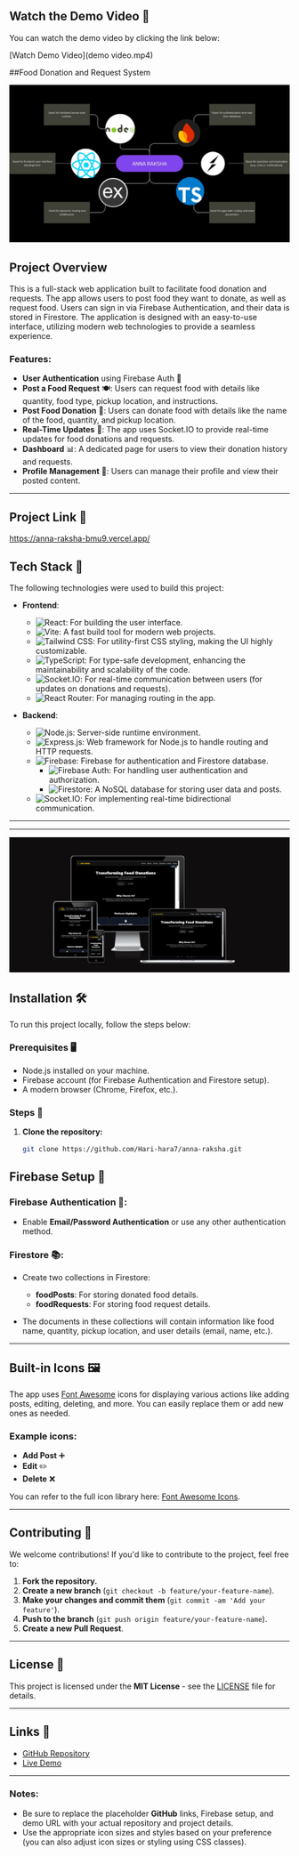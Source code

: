 ## Watch the Demo Video 🎥

You can watch the demo video by clicking the link below:

[Watch Demo Video](demo video.mp4)



##Food Donation and Request System

![Project Image](Techstack.jpg)  <!-- Replace with your actual project image URL -->

## Project Overview

This is a full-stack web application built to facilitate food donation and requests. The app allows users to post food they want to donate, as well as request food. Users can sign in via Firebase Authentication, and their data is stored in Firestore. The application is designed with an easy-to-use interface, utilizing modern web technologies to provide a seamless experience.

### Features:
- **User Authentication** using Firebase Auth 🛂
- **Post a Food Request** 🍽️: Users can request food with details like quantity, food type, pickup location, and instructions.
- **Post Food Donation** 🍔: Users can donate food with details like the name of the food, quantity, and pickup location.
- **Real-Time Updates** 📡: The app uses Socket.IO to provide real-time updates for food donations and requests.
- **Dashboard** 📊: A dedicated page for users to view their donation history and requests.
- **Profile Management** 👤: Users can manage their profile and view their posted content.

---

## Project Link 🚀
https://anna-raksha-bmu9.vercel.app/


## Tech Stack 🚀

The following technologies were used to build this project:

- **Frontend**:
  - ![React](https://img.shields.io/badge/React-61DAFB?style=flat-square&logo=react&logoColor=black): For building the user interface.
  - ![Vite](https://img.shields.io/badge/Vite-4E8DFF?style=flat-square&logo=vite&logoColor=white): A fast build tool for modern web projects.
  - ![Tailwind CSS](https://img.shields.io/badge/Tailwind_CSS-06B6D4?style=flat-square&logo=tailwind-css&logoColor=white): For utility-first CSS styling, making the UI highly customizable.
  - ![TypeScript](https://img.shields.io/badge/TypeScript-007ACC?style=flat-square&logo=typescript&logoColor=white): For type-safe development, enhancing the maintainability and scalability of the code.
  - ![Socket.IO](https://img.shields.io/badge/Socket.IO-000000?style=flat-square&logo=socket.io&logoColor=white): For real-time communication between users (for updates on donations and requests).
  - ![React Router](https://img.shields.io/badge/React_Router-CA4245?style=flat-square&logo=react-router&logoColor=white): For managing routing in the app.

- **Backend**:
  - ![Node.js](https://img.shields.io/badge/Node.js-339933?style=flat-square&logo=node.js&logoColor=white): Server-side runtime environment.
  - ![Express.js](https://img.shields.io/badge/Express.js-000000?style=flat-square&logo=express&logoColor=white): Web framework for Node.js to handle routing and HTTP requests.
  - ![Firebase](https://img.shields.io/badge/Firebase-FFCA28?style=flat-square&logo=firebase&logoColor=black): Firebase for authentication and Firestore database.
    - ![Firebase Auth](https://img.shields.io/badge/Firebase_Auth-FFCA28?style=flat-square&logo=firebase&logoColor=black): For handling user authentication and authorization.
    - ![Firestore](https://img.shields.io/badge/Firestore-FFCA28?style=flat-square&logo=firebase&logoColor=black): A NoSQL database for storing user data and posts.
  - ![Socket.IO](https://img.shields.io/badge/Socket.IO-000000?style=flat-square&logo=socket.io&logoColor=white): For implementing real-time bidirectional communication.

---

---
![Project Image](banner.png) 
## Installation 🛠️

To run this project locally, follow the steps below:

### Prerequisites 🖥️

- Node.js installed on your machine.
- Firebase account (for Firebase Authentication and Firestore setup).
- A modern browser (Chrome, Firefox, etc.).

### Steps 🔄

1. **Clone the repository:**

   ```bash
   git clone https://github.com/Hari-hara7/anna-raksha.git


## Firebase Setup 🔑

### Firebase Authentication 🛂:
- Enable **Email/Password Authentication** or use any other authentication method.

### Firestore 📚:
- Create two collections in Firestore:
  - **foodPosts**: For storing donated food details.
  - **foodRequests**: For storing food request details.
  
- The documents in these collections will contain information like food name, quantity, pickup location, and user details (email, name, etc.).

---

## Built-in Icons 🖼️

The app uses [Font Awesome](https://fontawesome.com/) icons for displaying various actions like adding posts, editing, deleting, and more. You can easily replace them or add new ones as needed.

### Example icons:

- **Add Post** ➕
- **Edit** ✏️
- **Delete** ❌

You can refer to the full icon library here: [Font Awesome Icons](https://fontawesome.com/icons).

---

## Contributing 🤝

We welcome contributions! If you'd like to contribute to the project, feel free to:

1. **Fork the repository.**
2. **Create a new branch** (`git checkout -b feature/your-feature-name`).
3. **Make your changes and commit them** (`git commit -am 'Add your feature'`).
4. **Push to the branch** (`git push origin feature/your-feature-name`).
5. **Create a new Pull Request**.

---

## License 📝

This project is licensed under the **MIT License** - see the [LICENSE](LICENSE) file for details.

---

## Links 🔗

- [GitHub Repository](https://github.com/your-username/food-donation-app)
- [Live Demo](https://your-live-demo-url.com)

---

### Notes:
- Be sure to replace the placeholder **GitHub** links, Firebase setup, and demo URL with your actual repository and project details.
- Use the appropriate icon sizes and styles based on your preference (you can also adjust icon sizes or styling using CSS classes).


